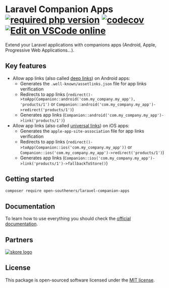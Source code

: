 Laravel Companion Apps [![required php version](https://img.shields.io/packagist/php-v/open-southeners/laravel-companion-apps)](https://www.php.net/supported-versions.php) [![codecov](https://codecov.io/gh/open-southeners/laravel-companion-apps/branch/main/graph/badge.svg?token=8aZCqhDfb3)](https://codecov.io/gh/open-southeners/laravel-companion-apps) [![Edit on VSCode online](https://img.shields.io/badge/vscode-edit%20online-blue?logo=visualstudiocode)](https://vscode.dev/github/open-southeners/laravel-companion-apps)
===

Extend your Laravel applications with companions apps (Android, Apple, Progressive Web Applications...).

## Key features

- Allow app links (also called [deep links](https://developer.android.com/training/app-links)) on Android apps:
    - Generates the `.well-known/assetlinks.json` file for app links verification
    - Redirects to app links (`redirect()->toApp(Companion::android('com.my_company.my_app'), 'products/1')` or `Companion::android('com.my_company.my_app')->redirect('products/1')`)
    - Generates app links (`Companion::android('com.my_company.my_app')->link('products/1')`)
- Allow app links (also called [universal links](https://developer.apple.com/documentation/xcode/supporting-universal-links-in-your-app)) on iOS apps:
    - Generates the `apple-app-site-association` file for app links verification
    - Redirects to app links (`redirect()->toApp(Companion::ios('com.my_company.my_app'))` or `Companion::ios('com.my_company.my_app')->redirect('products/1')`)
    - Generates app links (`Companion::ios('com.my_company.my_app')->link('products/1')->fallbackToStore()`)

## Getting started

```bash
composer require open-southeners/laravel-companion-apps
```

## Documentation

To learn how to use everything you should check the [official documentation](https://docs.opensoutheners.com/laravel-companion-apps).

## Partners

[![skore logo](https://github.com/open-southeners/partners/raw/main/logos/skore_logo.png)](https://getskore.com)

## License

This package is open-sourced software licensed under the [MIT license](https://opensource.org/licenses/MIT).
